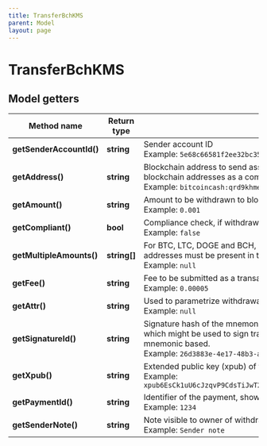 ```yaml
---
title: TransferBchKMS
parent: Model
layout: page
---
```


# TransferBchKMS

## Model getters

Method name | Return type | Description | Notes
------------ | ------------- | ------------- | -------------
**getSenderAccountId()** | **string** | Sender account ID <br>Example: `5e68c66581f2ee32bc354087` |
**getAddress()** | **string** | Blockchain address to send assets to. For BTC, LTC, DOGE and BCH, it is possible to enter list of multiple recipient blockchain addresses as a comma separated string. <br>Example: `bitcoincash:qrd9khmeg4nqag3h5gzu8vjt537pm7le85lcauzez` |
**getAmount()** | **string** | Amount to be withdrawn to blockchain. <br>Example: `0.001` |
**getCompliant()** | **bool** | Compliance check, if withdrawal is not compliant, it will not be processed. <br>Example: `false` | [optional]
**getMultipleAmounts()** | **string[]** | For BTC, LTC, DOGE and BCH, it is possible to enter list of multiple recipient blockchain amounts. List of recipient addresses must be present in the address field and total sum of amounts must be equal to the amount field. <br>Example: `null` | [optional]
**getFee()** | **string** | Fee to be submitted as a transaction fee to blockchain. If none is set, default value of 0.00005 BCH is used. <br>Example: `0.00005` | [optional]
**getAttr()** | **string** | Used to parametrize withdrawal as a change address for left coins from transaction. XPub or attr must be used. <br>Example: `null` | [optional]
**getSignatureId()** | **string** | Signature hash of the mnemonic, which will be used to sign transactions locally. All signature Ids should be present, which might be used to sign transaction. Tatum KMS does not support keyPair type of off-chain transaction, only mnemonic based. <br>Example: `26d3883e-4e17-48b3-a0ee-09a3e484ac83` |
**getXpub()** | **string** | Extended public key (xpub) of the wallet associated with the accounts. Should be present, when mnemonic is used. <br>Example: `xpub6EsCk1uU6cJzqvP9CdsTiJwT2rF748YkPnhv5Qo8q44DG7nn2vbyt48YRsNSUYS44jFCW9gwvD9kLQu9AuqXpTpM1c5hgg9PsuBLdeNncid` |
**getPaymentId()** | **string** | Identifier of the payment, shown for created Transaction within Tatum sender account. <br>Example: `1234` | [optional]
**getSenderNote()** | **string** | Note visible to owner of withdrawing account <br>Example: `Sender note` | [optional]

